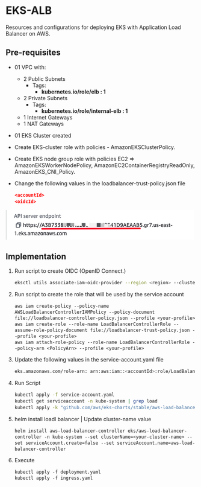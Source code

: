 # EKS-ALB

Resources and configurations for deploying EKS with Application Load Balancer on AWS.

## Pre-requisites

- 01 VPC with:
  - 2 Public Subnets
    - Tags:
      - **kubernetes.io/role/elb : 1**
  - 2 Private Subnets
    - Tags:
      - **kubernetes.io/role/internal-elb : 1**
  - 1 Internet Gateways
  - 1 NAT Gateways
- 01 EKS Cluster created
- Create EKS-cluster role with policies - AmazonEKSClusterPolicy.
- Create EKS node group role with policies EC2 => AmazonEKSWorkerNodePolicy, AmazonEC2ContainerRegistryReadOnly, AmazonEKS_CNI_Policy.
- Change the following values in the loadbalancer-trust-policy.json file
  
  ```json
  <accountId>
  <oidcId>
  ```

![oidc](./img/idoidc.jpg)

## Implementation

1. Run script to create OIDC (OpenID Connect.)

    ```bash
    eksctl utils associate-iam-oidc-provider --region <region> --cluster <your-cluster-eks> --approve --profile <your-profile>
    ```

2. Run script to create the role that will be used by the service account

    ```aws
    aws iam create-policy --policy-name AWSLoadBalancerControllerIAMPolicy --policy-document file://loadbalancer-controller-policy.json --profile <your-profile>
    aws iam create-role --role-name LoadBalancerControllerRole --assume-role-policy-document file://loadbalancer-trust-policy.json --profile <your-profile>
    aws iam attach-role-policy --role-name LoadBalancerControllerRole --policy-arn <PolicyArn> --profile <your-profile>
    ```

3. Update the following values in the service-account.yaml file

    ```bash
    eks.amazonaws.com/role-arn: arn:aws:iam::<accountId>:role/LoadBalancerControllerRole
    ```

4. Run Script

    ```bash
    kubectl apply -f service-account.yaml
    kubectl get serviceaccount -n kube-system | grep load
    kubectl apply -k "github.com/aws/eks-charts/stable/aws-load-balancer-controller//crds?ref=master"
    ```

5. helm install loadl balancer | Update cluster-name value

    ```console
    helm install aws-load-balancer-controller eks/aws-load-balancer-controller -n kube-system --set clusterName=<your-cluster-name> --set serviceAccount.create=false --set serviceAccount.name=aws-load-balancer-controller
    ```

6. Execute

    ```console
    kubectl apply -f deployment.yaml
    kubectl apply -f ingress.yaml
    ```
